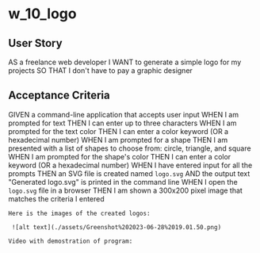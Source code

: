 # w_10_logo

## User Story

AS a freelance web developer
I WANT to generate a simple logo for my projects
SO THAT I don't have to pay a graphic designer


## Acceptance Criteria

GIVEN a command-line application that accepts user input
WHEN I am prompted for text
THEN I can enter up to three characters
WHEN I am prompted for the text color
THEN I can enter a color keyword (OR a hexadecimal number)
WHEN I am prompted for a shape
THEN I am presented with a list of shapes to choose from: circle, triangle, and square
WHEN I am prompted for the shape's color
THEN I can enter a color keyword (OR a hexadecimal number)
WHEN I have entered input for all the prompts
THEN an SVG file is created named `logo.svg`
AND the output text "Generated logo.svg" is printed in the command line
WHEN I open the `logo.svg` file in a browser
THEN I am shown a 300x200 pixel image that matches the criteria I entered
```
Here is the images of the created logos:

 ![alt text](./assets/Greenshot%202023-06-28%2019.01.50.png)

Video with demostration of program:
